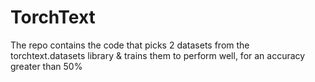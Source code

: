 # TorchText
The repo contains the code that picks 2 datasets from the torchtext.datasets library &amp; trains them to perform well, for an accuracy greater than 50%
